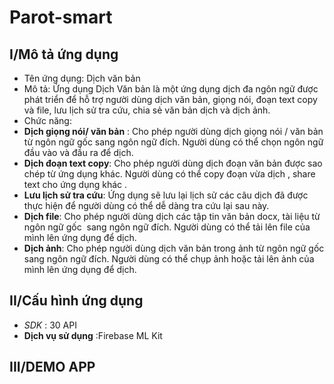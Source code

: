 # Parot-smart
## I/Mô tả ứng dụng
* Tên ứng dụng: Dịch văn bản
* Mô tả: Ứng dụng Dịch Văn bản là một ứng dụng dịch đa ngôn ngữ được phát triển để hỗ trợ người dùng dịch văn bản, giọng nói, đoạn text copy và file, lưu lịch sử tra cứu, chia sẻ văn bản dịch và dịch ảnh.
* Chức năng:
* **Dịch giọng nói/ văn bản** : Cho phép người dùng dịch giọng nói / văn bản từ ngôn ngữ gốc sang ngôn ngữ đích. Người dùng có thể chọn ngôn ngữ đầu vào và đầu ra để dịch.
* **Dịch đoạn text copy**: Cho phép người dùng dịch đoạn văn bản được sao chép từ ứng dụng khác. Người dùng có thể copy đoạn vừa dịch , share text cho ứng dụng khác .
* **Lưu lịch sử tra cứu**: Ứng dụng sẽ lưu lại lịch sử các câu dịch đã được thực hiện để người dùng có thể dễ dàng tra cứu lại sau này.
* **Dịch file**: Cho phép người dùng dịch các tập tin văn bản docx, tài liệu từ ngôn ngữ gốc  sang ngôn ngữ đích. Người dùng có thể tải lên file của mình lên ứng dụng để dịch.
* **Dịch ảnh**: Cho phép người dùng dịch văn bản trong ảnh từ ngôn ngữ gốc sang ngôn ngữ đích. Người dùng có thể chụp ảnh hoặc tải lên ảnh của mình lên ứng dụng để dịch.
## II/Cấu hình ứng dụng
* *SDK* : 30 API
* **Dịch vụ sử dụng** :Firebase ML Kit
## III/DEMO APP
